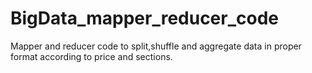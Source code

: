 # BigData_mapper_reducer_code
Mapper and reducer code to split,shuffle and aggregate data in proper format according to price and sections.
